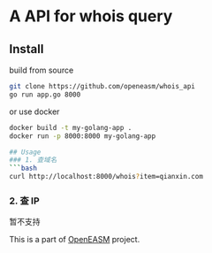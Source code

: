 # A API for whois query
## Install
build from source
```bash
git clone https://github.com/openeasm/whois_api
go run app.go 8000
```
or use docker
```bash
docker build -t my-golang-app .
docker run -p 8000:8000 my-golang-app
```

```bash
## Usage
### 1. 查域名
```bash
curl http://localhost:8000/whois?item=qianxin.com
```
### 2. 查 IP
暂不支持

This is a part of [OpenEASM]() project.